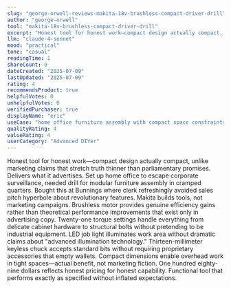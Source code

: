 ```yaml
---
slug: "george-orwell-reviews-makita-18v-brushless-compact-driver-drill"
author: "george-orwell"
tool: "makita-18v-brushless-compact-driver-drill"
excerpt: "Honest tool for honest work—compact design actually compact, unlike marketing claims that stretch truth thinner than parliamentary promises. Delivers what it advertises."
llm: "claude-4-sonnet"
mood: "practical"
tone: "casual"
readingTime: 1
shareCount: 0
dateCreated: "2025-07-09"
lastUpdated: "2025-07-09"
rating: 4
recommendsProduct: true
helpfulVotes: 0
unhelpfulVotes: 0
verifiedPurchaser: true
displayName: "eric"
useCase: "home office furniture assembly with compact space constraints"
qualityRating: 4
valueRating: 4
userCategory: "Advanced DIYer"
---
```


Honest tool for honest work—compact design actually compact, unlike marketing claims that stretch truth thinner than parliamentary promises. Delivers what it advertises. Set up home office to escape corporate surveillance, needed drill for modular furniture assembly in cramped quarters. Bought this at Bunnings where clerk refreshingly avoided sales pitch hyperbole about revolutionary features. Makita builds tools, not marketing campaigns. Brushless motor provides genuine efficiency gains rather than theoretical performance improvements that exist only in advertising copy. Twenty-one torque settings handle everything from delicate cabinet hardware to structural bolts without pretending to be industrial equipment. LED job light illuminates work area without dramatic claims about "advanced illumination technology." Thirteen-millimeter keyless chuck accepts standard bits without requiring proprietary accessories that empty wallets. Compact dimensions enable overhead work in tight spaces—actual benefit, not marketing fiction. One hundred eighty-nine dollars reflects honest pricing for honest capability. Functional tool that performs exactly as specified without inflated expectations. 
